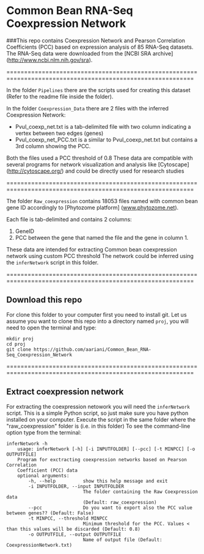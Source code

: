 # Common Bean RNA-Seq Coexpression Network

###This repo contains Coexpression Network and Pearson Correlation Coefficients (PCC) based on expression analysis of 85 RNA-Seq datasets. 
The RNA-Seq data were downloaded from the [NCBI SRA archive] (http://www.ncbi.nlm.nih.gov/sra).

===========================================================================================================

In the folder `Pipelines` there are the scripts used for creating this dataset (Refer to the readme file inside the folder).

In the folder `Coexpression_Data` there are 2 files with the inferred Coexpression Network:

* Pvul_coexp_net.txt is a tab-delimited file with two column indicating a vertex between two edges (genes)
* Pvul_coexp_net_PCC.txt is a similar to Pvul_coexp_net.txt but contains a 3rd column showing the PCC.

Both the files used a PCC threshold of 0.8
These data are compatible with several programs for network visualization and analysis like [Cytoscape] (http://cytoscape.org/) and could be directly used for research studies

===========================================================================================================

The folder `Raw_coexpression` contains 18053 files named with common bean gene ID accordingly to [Phytozome platform] (www.phytozome.net). 

Each file is tab-delimited and contains 2 columns:

1. GeneID
2. PCC between the gene that named the file and the gene in column 1.

These data are intended for extracting Common bean coexpression network using custom PCC threshold
The network could be inferred using the `inferNetwork` script in this folder.

===========================================================================================================

## Download this repo

For clone this folder to your computer first you need to install git.
Let us assume you want to clone this repo into a directory named `proj`, you will need to open the terminal and type:

    mkdir proj
    cd proj
    git clone https://github.com/aariani/Common_Bean_RNA-Seq_Coexpression_Network
   
===========================================================================================================

## Extract coexpression network

For extracting the coexpression netowork you will need the `inferNetwork` script. This is a simple Python script, so just make sure you have python installed on your computer. Execute the script in the same folder where the "raw_coexpression" folder is (i.e. in this folder)
To see the command-line option type from the terminal:

    inferNetwork -h
        usage: inferNetwork [-h] [-i INPUTFOLDER] [--pcc] [-t MINPCC] [-o OUTPUTFILE]
        Program for exctracting coexpression networks based on Pearson Correlation
        Coefficient (PCC) data
        optional arguments:
            -h, --help          show this help message and exit
            -i INPUTFOLDER, --input INPUTFOLDER
                                The folder containing the Raw Coexpression data
                                (Default: raw_coexpression)
            --pcc               Do you want to export also the PCC value between genes?? (Default: False)
            -t MINPCC, --threshold MINPCC   
                                Minimum threshold for the PCC. Values < than this values will be discarded (Default: 0.8)
            -o OUTPUTFILE, --output OUTPUTFILE      
                                Name of output file (Default: CoexpressionNetwork.txt)


